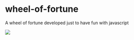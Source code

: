 # wheel-of-fortune
A wheel of fortune developed just to have fun with javascript

![](http://helpgreta.com/assets/img/wheel-of-fortune.gif)
